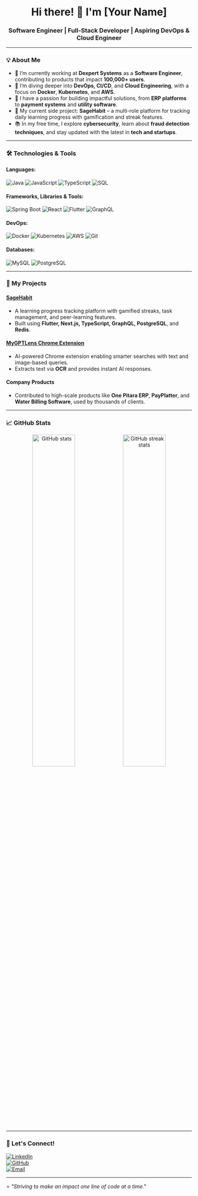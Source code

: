 <h1 align="center">Hi there! 👋 I'm [Your Name]</h1>
<h3 align="center">Software Engineer | Full-Stack Developer | Aspiring DevOps & Cloud Engineer</h3>

---

### 💡 About Me

- 🔭 I’m currently working at **Dexpert Systems** as a **Software Engineer**, contributing to products that impact **100,000+ users**.  
- 🌱 I’m diving deeper into **DevOps, CI/CD**, and **Cloud Engineering**, with a focus on **Docker**, **Kubernetes**, and **AWS**.  
- 🚀 I have a passion for building impactful solutions, from **ERP platforms** to **payment systems** and **utility software**.  
- 🎯 My current side project: **SageHabit** – a multi-role platform for tracking daily learning progress with gamification and streak features.  
- 📚 In my free time, I explore **cybersecurity**, learn about **fraud detection techniques**, and stay updated with the latest in **tech and startups**.

---

### 🛠️ Technologies & Tools

#### Languages:
![Java](https://img.shields.io/badge/Java-007396?style=for-the-badge&logo=java&logoColor=white)
![JavaScript](https://img.shields.io/badge/JavaScript-F7DF1E?style=for-the-badge&logo=javascript&logoColor=black)
![TypeScript](https://img.shields.io/badge/TypeScript-007ACC?style=for-the-badge&logo=typescript&logoColor=white)
![SQL](https://img.shields.io/badge/SQL-4479A1?style=for-the-badge&logo=mysql&logoColor=white)

#### Frameworks, Libraries & Tools:
![Spring Boot](https://img.shields.io/badge/Spring_Boot-6DB33F?style=for-the-badge&logo=spring&logoColor=white)
![React](https://img.shields.io/badge/React-61DAFB?style=for-the-badge&logo=react&logoColor=black)
![Flutter](https://img.shields.io/badge/Flutter-02569B?style=for-the-badge&logo=flutter&logoColor=white)
![GraphQL](https://img.shields.io/badge/GraphQL-E10098?style=for-the-badge&logo=graphql&logoColor=white)

#### DevOps:
![Docker](https://img.shields.io/badge/Docker-2496ED?style=for-the-badge&logo=docker&logoColor=white)
![Kubernetes](https://img.shields.io/badge/Kubernetes-326CE5?style=for-the-badge&logo=kubernetes&logoColor=white)
![AWS](https://img.shields.io/badge/Amazon_AWS-232F3E?style=for-the-badge&logo=amazonaws&logoColor=white)
![Git](https://img.shields.io/badge/Git-F05032?style=for-the-badge&logo=git&logoColor=white)

#### Databases:
![MySQL](https://img.shields.io/badge/MySQL-4479A1?style=for-the-badge&logo=mysql&logoColor=white)
![PostgreSQL](https://img.shields.io/badge/PostgreSQL-336791?style=for-the-badge&logo=postgresql&logoColor=white)

---

### 🌟 My Projects

#### **[SageHabit](https://github.com/your-profile/sagehabit)**
- A learning progress tracking platform with gamified streaks, task management, and peer-learning features.  
- Built using **Flutter, Next.js, TypeScript, GraphQL, PostgreSQL**, and **Redis**.  

#### **[MyGPTLens Chrome Extension](https://github.com/your-profile/mygptlens)**
- AI-powered Chrome extension enabling smarter searches with text and image-based queries.  
- Extracts text via **OCR** and provides instant AI responses.  

#### **Company Products**
- Contributed to high-scale products like **One Pitara ERP**, **PayPlatter**, and **Water Billing Software**, used by thousands of clients.

---

### 📈 GitHub Stats

<p align="center">
  <img src="https://github-readme-stats.vercel.app/api?username=your-github-username&show_icons=true&theme=radical" alt="GitHub stats" width="48%"/>
  <img src="https://github-readme-streak-stats.herokuapp.com/?user=your-github-username&theme=radical" alt="GitHub streak stats" width="48%"/>
</p>

---

### 🤝 Let's Connect!

[![LinkedIn](https://img.shields.io/badge/LinkedIn-0A66C2?style=for-the-badge&logo=linkedin&logoColor=white)](https://linkedin.com/in/your-linkedin)  
[![GitHub](https://img.shields.io/badge/GitHub-181717?style=for-the-badge&logo=github&logoColor=white)](https://github.com/your-github-username)  
[![Email](https://img.shields.io/badge/Email-D14836?style=for-the-badge&logo=gmail&logoColor=white)](mailto:your.email@example.com)

---

⭐️ *"Striving to make an impact one line of code at a time."*  
